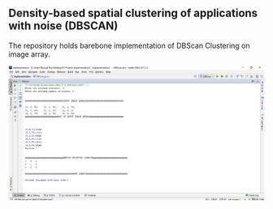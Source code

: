 ## Density-based spatial clustering of applications with noise (DBSCAN)

The repository holds barebone implementation of DBScan Clustering on image array.

![Sample Image](misc/1.png)